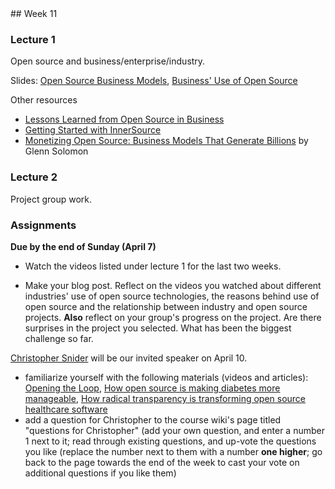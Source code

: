 <div class="week">

<div class="week_heading" markdown="1">
## Week 11
</div>

<div class="column_materials"  markdown="1">

### Lecture 1


Open source and business/enterprise/industry. 

Slides: [Open Source Business Models](slides/business_models.html), [Business' Use of Open Source](slides/business_use_open_source.html) 

Other resources

- [Lessons Learned from Open Source in Business](https://www.youtube.com/watch?v=CnbDwrGZFuw)
- [Getting Started with InnerSource](https://www.innersourcecommons.org/learn/books/)
- [Monetizing Open Source: Business Models That Generate Billions](https://www.forbes.com/sites/glennsolomon/2020/09/15/monetizing-open-source-business-models-that-generate-billions/?sh=673ca2ba34fd) by Glenn Solomon

### Lecture 2

Project group work.  

</div>

<div class="column_assign"  markdown="1">

### Assignments

**Due by the end of Sunday (April 7)**

- Watch the videos listed under lecture 1 for the last two weeks.

- Make your blog post. Reflect on the videos you watched about
different industries' use of open source technologies, the reasons behind
use of open source and the relationship between industry and open source projects. 
**Also** reflect on your group's progress on the project. Are there surprises
in the project you selected. What has been the biggest challenge so far. 


[Christopher Snider](https://www.linkedin.com/in/christopherasnider/) will be our invited speaker on April 10.

  - familiarize yourself with the following materials (videos and articles): <a href="https://www.redhat.com/en/open-source-stories/opening-the-loop">Opening the Loop</a>, <a href="https://www.redhat.com/en/blog/how-open-source-making-diabetes-more-manageable">How open source is making diabetes more manageable</a>, <a href="https://opensource.com/article/22/2/transparency-open-source-healthcare-software">How radical transparency is transforming open source healthcare software</a>
  - add a question for Christopher to the course wiki's page titled "questions for Christopher" (add your own question, and enter a number 1 next to it; read through existing questions, and up-vote the questions you like (replace the number next to them with a number __one higher__; go back to the page towards the end of the week to cast your vote on additional questions if you like them)

</div>
</div>
